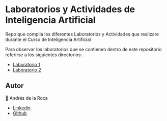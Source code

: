 # Laboratorios y Actividades de Inteligencia Artificial 
Repo que compila los diferentes Laboratorios y Actividades que realizare durante el Curso de Inteligencia Artificial  

Para observar los laboratorios que se contienen dentro de este repositorio referirse a los siguientes directorios:

- [Laboratorio 1](./Lab%201/)
- [Laboratorio 2](./Lab%202/)

## Autor
👤 Andrés de la Roca  
- <a href = "https://www.linkedin.com/in/andr%C3%A8s-de-la-roca-pineda-10a40319b/">Linkedin</a>  
- <a href="https://github.com/andresdlRoca">Github</a>  
